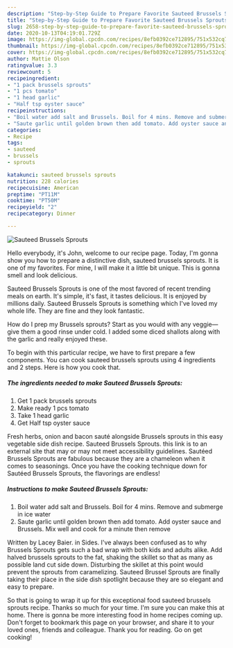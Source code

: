 ```yaml
---
description: "Step-by-Step Guide to Prepare Favorite Sauteed Brussels Sprouts"
title: "Step-by-Step Guide to Prepare Favorite Sauteed Brussels Sprouts"
slug: 2658-step-by-step-guide-to-prepare-favorite-sauteed-brussels-sprouts
date: 2020-10-13T04:19:01.729Z
image: https://img-global.cpcdn.com/recipes/8efb0392ce712895/751x532cq70/sauteed-brussels-sprouts-recipe-main-photo.jpg
thumbnail: https://img-global.cpcdn.com/recipes/8efb0392ce712895/751x532cq70/sauteed-brussels-sprouts-recipe-main-photo.jpg
cover: https://img-global.cpcdn.com/recipes/8efb0392ce712895/751x532cq70/sauteed-brussels-sprouts-recipe-main-photo.jpg
author: Mattie Olson
ratingvalue: 3.3
reviewcount: 5
recipeingredient:
- "1 pack brussels sprouts"
- "1 pcs tomato"
- "1 head garlic"
- "Half tsp oyster sauce"
recipeinstructions:
- "Boil water add salt and Brussels. Boil for 4 mins. Remove and submerge in ice water"
- "Saute garlic until golden brown then add tomato. Add oyster sauce and Brussels. Mix well and cook for a minute then remove"
categories:
- Recipe
tags:
- sauteed
- brussels
- sprouts

katakunci: sauteed brussels sprouts 
nutrition: 228 calories
recipecuisine: American
preptime: "PT11M"
cooktime: "PT50M"
recipeyield: "2"
recipecategory: Dinner

---
```



![Sauteed Brussels Sprouts](https://img-global.cpcdn.com/recipes/8efb0392ce712895/751x532cq70/sauteed-brussels-sprouts-recipe-main-photo.jpg)

Hello everybody, it's John, welcome to our recipe page. Today, I'm gonna show you how to prepare a distinctive dish, sauteed brussels sprouts. It is one of my favorites. For mine, I will make it a little bit unique. This is gonna smell and look delicious.

Sauteed Brussels Sprouts is one of the most favored of recent trending meals on earth. It's simple, it's fast, it tastes delicious. It is enjoyed by millions daily. Sauteed Brussels Sprouts is something which I've loved my whole life. They are fine and they look fantastic.

How do I prep my Brussels sprouts? Start as you would with any veggie—give them a good rinse under cold. I added some diced shallots along with the garlic and really enjoyed these.


To begin with this particular recipe, we have to first prepare a few components. You can cook sauteed brussels sprouts using 4 ingredients and 2 steps. Here is how you cook that.

<!--inarticleads1-->

##### The ingredients needed to make Sauteed Brussels Sprouts:

1. Get 1 pack brussels sprouts
1. Make ready 1 pcs tomato
1. Take 1 head garlic
1. Get Half tsp oyster sauce


Fresh herbs, onion and bacon sauté alongside Brussels sprouts in this easy vegetable side dish recipe. Sauteed Brussels Sprouts. this link is to an external site that may or may not meet accessibility guidelines. Sautéed Brussels Sprouts are fabulous because they are a chameleon when it comes to seasonings. Once you have the cooking technique down for Sautéed Brussels Sprouts, the flavorings are endless! 

<!--inarticleads2-->

##### Instructions to make Sauteed Brussels Sprouts:

1. Boil water add salt and Brussels. Boil for 4 mins. Remove and submerge in ice water
1. Saute garlic until golden brown then add tomato. Add oyster sauce and Brussels. Mix well and cook for a minute then remove


Written by Lacey Baier. in Sides. I&#39;ve always been confused as to why Brussels Sprouts gets such a bad wrap with both kids and adults alike. Add halved brussels sprouts to the fat, shaking the skillet so that as many as possible land cut side down. Disturbing the skillet at this point would prevent the sprouts from caramelizing. Sauteed Brussel Sprouts are finally taking their place in the side dish spotlight because they are so elegant and easy to prepare. 

So that is going to wrap it up for this exceptional food sauteed brussels sprouts recipe. Thanks so much for your time. I'm sure you can make this at home. There is gonna be more interesting food in home recipes coming up. Don't forget to bookmark this page on your browser, and share it to your loved ones, friends and colleague. Thank you for reading. Go on get cooking!
